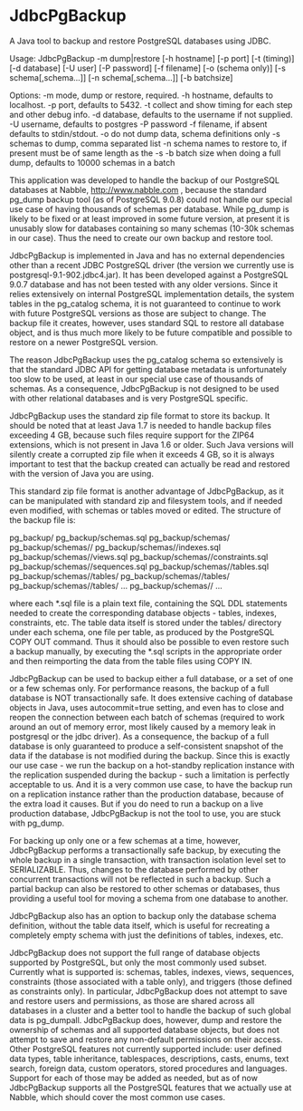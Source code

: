 ﻿JdbcPgBackup
============

A Java tool to backup and restore PostgreSQL databases using JDBC.

Usage: JdbcPgBackup -m dump|restore [-h hostname] [-p port] [-t (timing)] 
[-d database] [-U user] [-P password] [-f filename] [-o (schema only)] 
[-s schema[,schema...]] [-n schema[,schema...]] [-b batchsize]

Options:
-m mode, dump or restore, required.
-h hostname, defaults to localhost.
-p port, defaults to 5432.
-t collect and show timing for each step and other debug info.
-d database, defaults to the username if not supplied.
-U username, defaults to postgres
-P password
-f filename, if absent defaults to stdin/stdout.
-o do not dump data, schema definitions only
-s schemas to dump, comma separated list
-n schema names to restore to, if present must be of same length as the -s
-b batch size when doing a full dump, defaults to 10000 schemas in a batch


This application was developed to handle the backup of our PostgreSQL 
databases at Nabble, http://www.nabble.com , because the standard 
pg_dump backup tool (as of PostgreSQL 9.0.8) could not handle our special 
use case of having thousands of schemas per database. While pg_dump is 
likely to be fixed or at least improved in some future version, at 
present it is unusably slow for databases containing so many schemas 
(10-30k schemas in our case). Thus the need to create our own backup and 
restore tool.

JdbcPgBackup is implemented in Java and has no external dependencies 
other than a recent JDBC PostgreSQL driver (the version we currently use 
is postgresql-9.1-902.jdbc4.jar). It has been developed against a 
PostgreSQL 9.0.7 database and has not been tested with any older 
versions. Since it relies extensively on internal PostgreSQL 
implementation details, the system tables in the pg_catalog schema, it 
is not guaranteed to continue to work with future PostgreSQL versions as 
those are subject to change. The backup file it creates, however, uses 
standard SQL to restore all database object, and is thus much more 
likely to be future compatible and possible to restore on a newer 
PostgreSQL version.

The reason JdbcPgBackup uses the pg_catalog schema so extensively is 
that the standard JDBC API for getting database metadata is 
unfortunately too slow to be used, at least in our special use case of 
thousands of schemas. As a consequence, JdbcPgBackup is not designed to 
be used with other relational databases and is very PostgreSQL specific.

JdbcPgBackup uses the standard zip file format to store its backup. It 
should be noted that at least Java 1.7 is needed to handle backup files 
exceeding 4 GB, because such files require support for the ZIP64 
extensions, which is not present in Java 1.6 or older. Such Java 
versions will silently create a corrupted zip file when it exceeds 4 GB, 
so it is always important to test that the backup created can actually 
be read and restored with the version of Java you are using.

This standard zip file format is another advantage of JdbcPgBackup, as 
it can be manipulated with standard zip and filesystem tools, and if 
needed even modified, with schemas or tables moved or edited. The 
structure of the backup file is:

pg_backup/
pg_backup/schemas.sql
pg_backup/schemas/
pg_backup/schemas/<schema1>/
pg_backup/schemas/<schema1>/indexes.sql
pg_backup/schemas/<schema1>/views.sql
pg_backup/schemas/<schema1>/constraints.sql
pg_backup/schemas/<schema1>/sequences.sql
pg_backup/schemas/<schema1>/tables.sql
pg_backup/schemas/<schema1>/tables/
pg_backup/schemas/<schema1>/tables/<table1>
pg_backup/schemas/<schema1>/tables/<table2>
...
pg_backup/schemas/<schema2>/
...


where each *.sql file is a plain text file, containing the SQL DDL 
statements needed to create the corresponding database objects - tables, 
indexes, constraints, etc. The table data itself is stored under the 
tables/ directory under each schema, one file per table, as produced by 
the PostgreSQL COPY OUT command. Thus it should also be possible to even 
restore such a backup manually, by executing the *.sql scripts in the 
appropriate order and then reimporting the data from the table files 
using COPY IN.


JdbcPgBackup can be used to backup either a full database, or a set of 
one or a few schemas only. For performance reasons, the backup of a full 
database is NOT transactionally safe. It does extensive caching of 
database objects in Java, uses autocommit=true setting, and even has to 
close and reopen the connection between each batch of schemas (required 
to work around an out of memory error, most likely caused by a memory 
leak in postgresql or the jdbc driver). As a consequence, the backup of 
a full database is only guaranteed to produce a self-consistent snapshot 
of the data if the database is not modified during the backup. Since 
this is exactly our use case - we run the backup on a hot-standby 
replication instance with the replication suspended during the backup - 
such a limitation is perfectly acceptable to us. And it is a very 
common use case, to have the backup run on a replication instance rather 
than the production database, because of the extra load it causes. But 
if you do need to run a backup on a live production database, JdbcPgBackup 
is not the tool to use, you are stuck with pg_dump.

For backing up only one or a few schemas at a time, however, JdbcPgBackup 
performs a transactionally safe backup, by executing the whole backup in 
a single transaction, with transaction isolation level set to 
SERIALIZABLE. Thus, changes to the database performed by other concurrent 
transactions will not be reflected in such a backup. Such a partial 
backup can also be restored to other schemas or databases, thus 
providing a useful tool for moving a schema from one database to 
another.

JdbcPgBackup also has an option to backup only the database schema 
definition, without the table data itself, which is useful for 
recreating a completely empty schema with just the definitions of 
tables, indexes, etc.

JdbcPgBackup does not support the full range of database objects supported
by PostgreSQL, but only the most commonly used subset. Currently what is 
supported is: schemas, tables, indexes, views, sequences, constraints 
(those associated with a table only), and triggers (those defined as 
constraints only). In particular, JdbcPgBackup does not attempt to save and 
restore users and permissions, as those are shared across all databases in 
a cluster and a better tool to handle the backup of such global data is 
pg_dumpall. JdbcPgBackup does, however, dump and restore the ownership of 
schemas and all supported database objects, but does not attempt to save 
and restore any non-default permissions on their access. 
Other PostgreSQL features not currently supported include: user defined 
data types, table inheritance, tablespaces, descriptions, casts, enums, 
text search, foreign data, custom operators, stored procedures and languages.
Support for each of those may be added as needed, but as of now JdbcPgBackup 
supports all the PostgreSQL features that we actually use at Nabble, which 
should cover the most common use cases.


